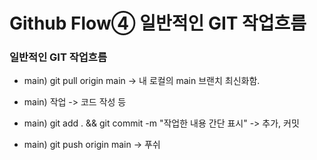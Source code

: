 # Github Flow④ 일반적인 GIT 작업흐름

### 일반적인 GIT 작업흐름
- main) git pull origin main
  -> 내 로컬의 main 브랜치 최신화함.

- main) 작업 -> 코드 작성 등

- main) git add . && git commit -m "작업한 내용 간단 표시"
  -> 추가, 커밋

- main) git push origin main
  -> 푸쉬